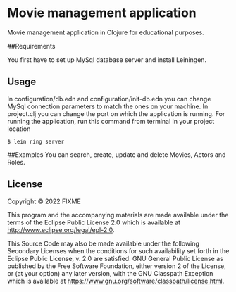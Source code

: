 # Movie management application

Movie management application in Clojure for educational purposes.

##Requirements

You first have to set up MySql database server and install Leiningen.

## Usage

In configuration/db.edn and configuration/init-db.edn you can change MySql connection parameters to match the ones on your machine.
In project.clj you can change the port on which the application is running. For running the application, run this command from terminal in your project location

```
$ lein ring server
```

##Examples
You can search, create, update and delete Movies, Actors and Roles.

## License

Copyright © 2022 FIXME

This program and the accompanying materials are made available under the
terms of the Eclipse Public License 2.0 which is available at
http://www.eclipse.org/legal/epl-2.0.

This Source Code may also be made available under the following Secondary
Licenses when the conditions for such availability set forth in the Eclipse
Public License, v. 2.0 are satisfied: GNU General Public License as published by
the Free Software Foundation, either version 2 of the License, or (at your
option) any later version, with the GNU Classpath Exception which is available
at https://www.gnu.org/software/classpath/license.html.
